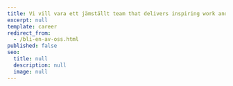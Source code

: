 ```yaml
---
title: Vi vill vara ett jämställt team that delivers inspiring work and takes satisfaction from it varje dag, while growing collectively and individually.
excerpt: null
template: career
redirect_from:
  - /bli-en-av-oss.html
published: false
seo:
  title: null
  description: null
  image: null
---
```

